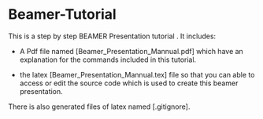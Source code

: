 # Beamer-Tutorial

This is a step by step BEAMER Presentation tutorial . It includes:

 * A Pdf file named [Beamer_Presentation_Mannual.pdf] which have an explanation for the commands included in this tutorial.

 * the latex [Beamer_Presentation_Mannual.tex] file so that you can able to access or edit the source code which is used to create this beamer presentation. 

There is also generated files of latex named [.gitignore].
